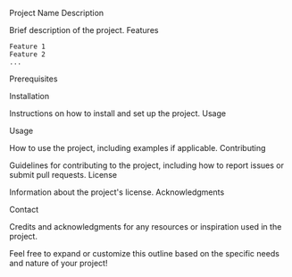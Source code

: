 Project Name
Description

Brief description of the project.
Features

    Feature 1
    Feature 2
    ...
    
Prerequisites


Installation

  Instructions on how to install and set up the project.
  Usage
  
  Usage
  
  How to use the project, including examples if applicable.
  Contributing

  Guidelines for contributing to the project, including how to report issues or submit pull requests.
  License

Information about the project's license.
Acknowledgments

Contact

Credits and acknowledgments for any resources or inspiration used in the project.

Feel free to expand or customize this outline based on the specific needs and nature of your project!
